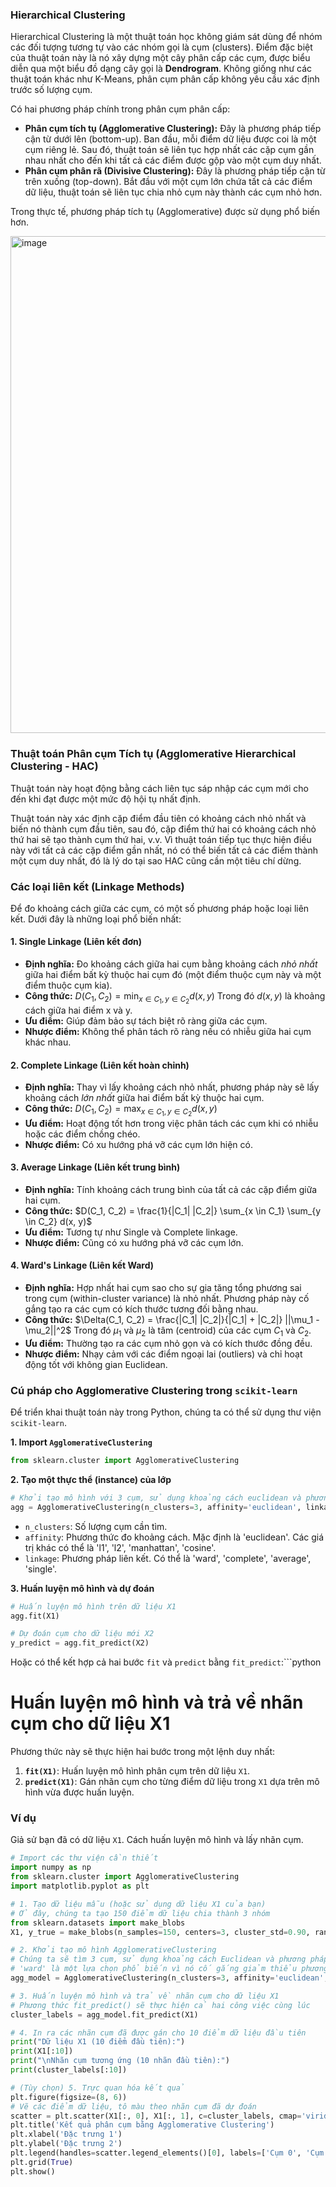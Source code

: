 ### Hierarchical Clustering

Hierarchical Clustering là một thuật toán học không giám sát dùng để nhóm các đối tượng tương tự vào các nhóm gọi là cụm (clusters). Điểm đặc biệt của thuật toán này là nó xây dựng một cây phân cấp các cụm, được biểu diễn qua một biểu đồ dạng cây gọi là **Dendrogram**. Không giống như các thuật toán khác như K-Means, phân cụm phân cấp không yêu cầu xác định trước số lượng cụm.

Có hai phương pháp chính trong phân cụm phân cấp:

*   **Phân cụm tích tụ (Agglomerative Clustering):** Đây là phương pháp tiếp cận từ dưới lên (bottom-up). Ban đầu, mỗi điểm dữ liệu được coi là một cụm riêng lẻ. Sau đó, thuật toán sẽ liên tục hợp nhất các cặp cụm gần nhau nhất cho đến khi tất cả các điểm được gộp vào một cụm duy nhất.
*   **Phân cụm phân rã (Divisive Clustering):** Đây là phương pháp tiếp cận từ trên xuống (top-down). Bắt đầu với một cụm lớn chứa tất cả các điểm dữ liệu, thuật toán sẽ liên tục chia nhỏ cụm này thành các cụm nhỏ hơn.

Trong thực tế, phương pháp tích tụ (Agglomerative) được sử dụng phổ biến hơn.

<img width="1300" height="795" alt="image" src="https://github.com/user-attachments/assets/644d5ea3-1b74-491b-9109-9015578c4ff9" />

### Thuật toán Phân cụm Tích tụ (Agglomerative Hierarchical Clustering - HAC)

Thuật toán này hoạt động bằng cách liên tục sáp nhập các cụm mới cho đến khi đạt được một mức độ hội tụ nhất định.

Thuật toán này xác định cặp điểm đầu tiên có khoảng cách nhỏ nhất và biến nó thành cụm đầu tiên, sau đó, cặp điểm thứ hai có khoảng cách nhỏ thứ hai sẽ tạo thành cụm thứ hai, v.v. Vì thuật toán tiếp tục thực hiện điều này với tất cả các cặp điểm gần nhất, nó có thể biến tất cả các điểm thành một cụm duy nhất, đó là lý do tại sao HAC cũng cần một tiêu chí dừng.

### Các loại liên kết (Linkage Methods)

Để đo khoảng cách giữa các cụm, có một số phương pháp hoặc loại liên kết. Dưới đây là những loại phổ biến nhất:

#### 1. **Single Linkage** (Liên kết đơn)

*   **Định nghĩa:** Đo khoảng cách giữa hai cụm bằng khoảng cách *nhỏ nhất* giữa hai điểm bất kỳ thuộc hai cụm đó (một điểm thuộc cụm này và một điểm thuộc cụm kia).
*   **Công thức:**
    $D(C_1, C_2) = \min_{x \in C_1, y \in C_2} d(x, y)$
    Trong đó $d(x, y)$ là khoảng cách giữa hai điểm x và y.
*   **Ưu điểm:** Giúp đảm bảo sự tách biệt rõ ràng giữa các cụm.
*   **Nhược điểm:** Không thể phân tách rõ ràng nếu có nhiễu giữa hai cụm khác nhau.

#### 2. **Complete Linkage** (Liên kết hoàn chỉnh)

*   **Định nghĩa:** Thay vì lấy khoảng cách nhỏ nhất, phương pháp này sẽ lấy khoảng cách *lớn nhất* giữa hai điểm bất kỳ thuộc hai cụm.
*   **Công thức:**
    $D(C_1, C_2) = \max_{x \in C_1, y \in C_2} d(x, y)$
*   **Ưu điểm:** Hoạt động tốt hơn trong việc phân tách các cụm khi có nhiễu hoặc các điểm chồng chéo.
*   **Nhược điểm:** Có xu hướng phá vỡ các cụm lớn hiện có.

#### 3. **Average Linkage** (Liên kết trung bình)

*   **Định nghĩa:** Tính khoảng cách trung bình của tất cả các cặp điểm giữa hai cụm.
*   **Công thức:**
    $D(C_1, C_2) = \frac{1}{|C_1| |C_2|} \sum_{x \in C_1} \sum_{y \in C_2} d(x, y)$
*   **Ưu điểm:** Tương tự như Single và Complete linkage.
*   **Nhược điểm:** Cũng có xu hướng phá vỡ các cụm lớn.

#### 4. **Ward's Linkage** (Liên kết Ward)

*   **Định nghĩa:** Hợp nhất hai cụm sao cho sự gia tăng tổng phương sai trong cụm (within-cluster variance) là nhỏ nhất. Phương pháp này cố gắng tạo ra các cụm có kích thước tương đối bằng nhau.
*   **Công thức:**
    $\Delta(C_1, C_2) = \frac{|C_1| |C_2|}{|C_1| + |C_2|} ||\mu_1 - \mu_2||^2$
    Trong đó $\mu_1$ và $\mu_2$ là tâm (centroid) của các cụm $C_1$ và $C_2$.
*   **Ưu điểm:** Thường tạo ra các cụm nhỏ gọn và có kích thước đồng đều.
*   **Nhược điểm:** Nhạy cảm với các điểm ngoại lai (outliers) và chỉ hoạt động tốt với không gian Euclidean.

### Cú pháp cho Agglomerative Clustering trong `scikit-learn`

Để triển khai thuật toán này trong Python, chúng ta có thể sử dụng thư viện `scikit-learn`.

**1. Import `AgglomerativeClustering`**

```python
from sklearn.cluster import AgglomerativeClustering
```

**2. Tạo một thực thể (instance) của lớp**

```python
# Khởi tạo mô hình với 3 cụm, sử dụng khoảng cách euclidean và phương pháp liên kết 'ward'
agg = AgglomerativeClustering(n_clusters=3, affinity='euclidean', linkage='ward')
```

*   `n_clusters`: Số lượng cụm cần tìm.
*   `affinity`: Phương thức đo khoảng cách. Mặc định là 'euclidean'. Các giá trị khác có thể là 'l1', 'l2', 'manhattan', 'cosine'.
*   `linkage`: Phương pháp liên kết. Có thể là 'ward', 'complete', 'average', 'single'.

**3. Huấn luyện mô hình và dự đoán**

```python
# Huấn luyện mô hình trên dữ liệu X1
agg.fit(X1)

# Dự đoán cụm cho dữ liệu mới X2
y_predict = agg.fit_predict(X2)
```
Hoặc có thể kết hợp cả hai bước `fit` và `predict` bằng `fit_predict`:```python
# Huấn luyện mô hình và trả về nhãn cụm cho dữ liệu X1

Phương thức này sẽ thực hiện hai bước trong một lệnh duy nhất:
1.  **`fit(X1)`**: Huấn luyện mô hình phân cụm trên dữ liệu `X1`.
2.  **`predict(X1)`**: Gán nhãn cụm cho từng điểm dữ liệu trong `X1` dựa trên mô hình vừa được huấn luyện.

### Ví dụ

Giả sử bạn đã có dữ liệu `X1`. Cách huấn luyện mô hình và lấy nhãn cụm.

```python
# Import các thư viện cần thiết
import numpy as np
from sklearn.cluster import AgglomerativeClustering
import matplotlib.pyplot as plt

# 1. Tạo dữ liệu mẫu (hoặc sử dụng dữ liệu X1 của bạn)
# Ở đây, chúng ta tạo 150 điểm dữ liệu chia thành 3 nhóm
from sklearn.datasets import make_blobs
X1, y_true = make_blobs(n_samples=150, centers=3, cluster_std=0.90, random_state=42)

# 2. Khởi tạo mô hình AgglomerativeClustering
# Chúng ta sẽ tìm 3 cụm, sử dụng khoảng cách Euclidean và phương pháp liên kết 'ward'
# 'ward' là một lựa chọn phổ biến vì nó cố gắng giảm thiểu phương sai trong mỗi cụm
agg_model = AgglomerativeClustering(n_clusters=3, affinity='euclidean', linkage='ward')

# 3. Huấn luyện mô hình và trả về nhãn cụm cho dữ liệu X1
# Phương thức fit_predict() sẽ thực hiện cả hai công việc cùng lúc
cluster_labels = agg_model.fit_predict(X1)

# 4. In ra các nhãn cụm đã được gán cho 10 điểm dữ liệu đầu tiên
print("Dữ liệu X1 (10 điểm đầu tiên):")
print(X1[:10])
print("\nNhãn cụm tương ứng (10 nhãn đầu tiên):")
print(cluster_labels[:10])

# (Tùy chọn) 5. Trực quan hóa kết quả
plt.figure(figsize=(8, 6))
# Vẽ các điểm dữ liệu, tô màu theo nhãn cụm đã dự đoán
scatter = plt.scatter(X1[:, 0], X1[:, 1], c=cluster_labels, cmap='viridis')
plt.title('Kết quả phân cụm bằng Agglomerative Clustering')
plt.xlabel('Đặc trưng 1')
plt.ylabel('Đặc trưng 2')
plt.legend(handles=scatter.legend_elements()[0], labels=['Cụm 0', 'Cụm 1', 'Cụm 2'])
plt.grid(True)
plt.show()

```
